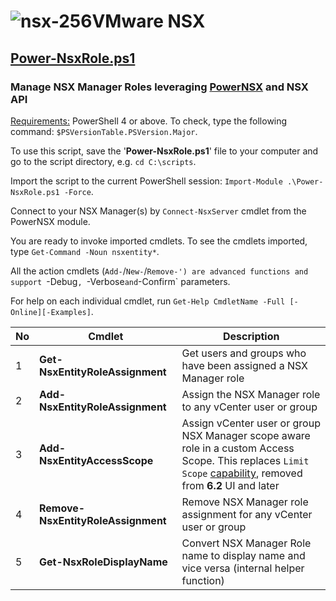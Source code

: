 # ![nsx-256](https://user-images.githubusercontent.com/6964549/49496838-920a3180-f86f-11e8-8c02-c924493b87dc.png)VMware NSX

## [Power-NsxRole.ps1](https://github.com/rgel/PowerCLi/blob/master/NSX/Power-NsxRole.ps1)

### Manage NSX Manager Roles leveraging [PowerNSX](https://github.com/vmware/powernsx) and NSX API

<ins>Requirements:</ins> PowerShell 4 or above. To check, type the following command: `$PSVersionTable.PSVersion.Major`.

To use this script, save the '<b>Power-NsxRole.ps1</b>' file to your computer and go to the script directory, e.g. `cd C:\scripts`.

Import the script to the current PowerShell session: `Import-Module .\Power-NsxRole.ps1 -Force`.

Connect to your NSX Manager(s) by `Connect-NsxServer` cmdlet from the PowerNSX module.

You are ready to invoke imported cmdlets. To see the cmdlets imported, type `Get-Command -Noun nsxentity*`.

All the action cmdlets (`Add-`/`New-`/`Remove-') are advanced functions and support `-Debug`, `-Verbose` and `-Confirm` parameters.

For help on each individual cmdlet, run `Get-Help CmdletName -Full [-Online][-Examples]`.

|No|Cmdlet|Description|
|----|----|----|
|1|<b>Get-NsxEntityRoleAssignment</b>|Get users and groups who have been assigned a NSX Manager role|
|2|<b>Add-NsxEntityRoleAssignment</b>|Assign the NSX Manager role to any vCenter user or group|
|3|<b>Add-NsxEntityAccessScope</b>|Assign vCenter user or group NSX Manager scope aware role in a custom Access Scope. This replaces `Limit Scope` [capability](https://vswitchzero.com/2018/10/19/limiting-user-scope-and-permissions-in-nsx/), removed from <b>6.2</b> UI and later|
|4|<b>Remove-NsxEntityRoleAssignment</b>|Remove NSX Manager role assignment for any vCenter user or group|
|5|<b>Get-NsxRoleDisplayName</b>|Convert NSX Manager Role name to display name and vice versa (internal helper function)|
